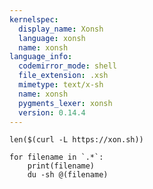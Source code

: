 ```yaml
---
kernelspec:
  display_name: Xonsh
  language: xonsh
  name: xonsh
language_info:
  codemirror_mode: shell
  file_extension: .xsh
  mimetype: text/x-sh
  name: xonsh
  pygments_lexer: xonsh
  version: 0.14.4
---
```


```{code-cell} xonsh
len($(curl -L https://xon.sh))
```

```{code-cell} xonsh
for filename in `.*`:
    print(filename)
    du -sh @(filename)
```
